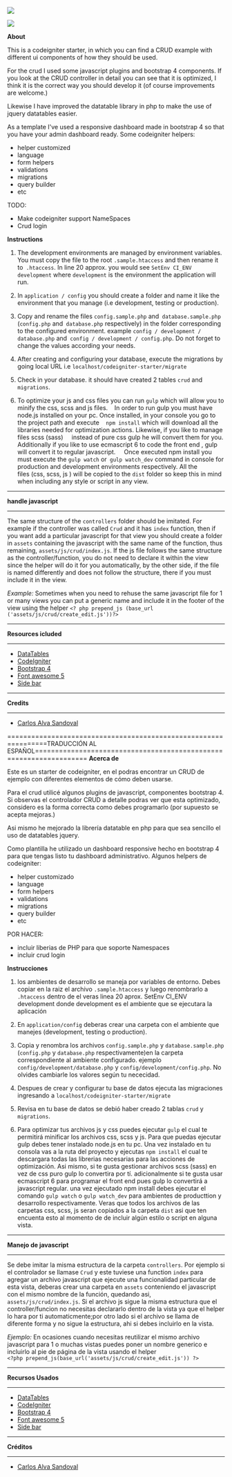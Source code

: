 
![](https://bytebucket.org/carlosalva/codeigniter-starter/raw/1ace9e464eba8e8df8b3b4de4a2ff21bd76beec7/assets/img/sample.PNG)

![](https://bitbucket.org/carlosalva/codeigniter-starter/raw/185db8cf4a2f2401108ae94558d8c43a776c8d4c/assets/img/sample2.PNG)

**About**

This is a codeigniter starter, in which you can find a CRUD example with different ui components of how they should be used.

For the crud I used some javascript plugins and bootstrap 4 components. If you look at the CRUD controller in detail you can see that it is optimized, I think it is the correct way you should develop it (of course improvements are welcome.)

Likewise I have improved the datatable library in php to make the use of jquery datatables easier.

As a template I've used a responsive dashboard made in bootstrap 4 so that you have your admin dashboard ready. Some codeigniter helpers:

- helper customized
- language
- form helpers
- validations
- migrations
- query builder
- etc

TODO:

- Make codeigniter support NameSpaces
- Crud login

**Instructions**

1. The development environments are managed by environment variables. You must copy the file to the root
`.sample.htaccess` and then rename it to` .htaccess`. In line 20 approx. you would see
`SetEnv CI_ENV development` where `development` is the environment the application will run.

2. In `application / config` you should create a folder and name it like the environment that you manage
(i.e development, testing or production).

3. Copy and rename the files `config.sample.php` and` database.sample.php`
(`config.php` and` database.php` respectively) in the folder
corresponding to the configured environment. example `config / development / database.php` and` config / development / config.php`.
Do not forget to change the values ​​according your needs.

4. After creating and configuring your database, execute the migrations by going local URL  i.e `localhost/codeigniter-starter/migrate`

5. Check in your database. it should have created 2 tables `crud` and` migrations`.

6. To optimize your js and css files you can run `gulp` which will allow you to minify the css, scss and js files.
   In order to run gulp you must have node.js installed on your pc. Once installed, in your console you go to the project path and execute
   `npm install` which will download all the libraries needed for optimization actions. Likewise, if you like to manage files scss (sass)
    instead of pure css gulp he will convert them for you. 
Additionally if you like to use ecmascript 6 to code the front end , gulp will convert it to regular javascript.
    Once executed npm install you must execute the `gulp watch` or` gulp watch_dev` command in console for production and development environments respectively. 
All the files (css, scss, js ) will be copied to the `dist` folder so keep this in mind when including any style or script in any view.


*******************
**handle javascript**
*******************

The same structure of the `controllers` folder should be imitated. For example
if the controller was called `Crud` and it has `index` function, then if you want add a particular javascript for that view you should
 create a folder in `assets` containing the javascript with the same name of the function, thus remaining,
`assets/js/crud/index.js`. If the js file follows the same structure as the controller/function, you do not need to declare it within the view
since the helper will do it for you automatically, by the other side, if the file is named differently and does not follow the structure, there if you must include it in the view.

*Example:*
Sometimes when you need to rehuse the same javascript file for 1 or many views
you can put a generic name and include it in the footer of the view using the helper
`<? php prepend_js (base_url ('assets/js/crud/create_edit.js'))?>`

*********
**Resources icluded**
*********

-  [DataTables](https://datatables.net/)
-  [CodeIgniter](https://codeigniter.com)
-  [Bootstrap 4](https://getbootstrap.com/)
-  [Font awesome 5](https://fontawesome.com/)
-  [Side bar](https://bootstrapious.com/p/bootstrap-sidebar)


*********
**Credits**
*********

-  [Carlos Alva Sandoval](https://www.linkedin.com/in/carlosalva/)



================================================================TRADUCCIÓN AL ESPAÑOL===================================================================
**Acerca de**

Este es un starter de codeigniter, en el podras encontrar un CRUD de ejemplo con diferentes elementos de cómo deben usarse.

Para el crud utilicé algunos plugins de javascript, componentes bootstrap 4.
Si observas el controlador CRUD a detalle podras ver que esta optimizado, considero es  la forma correcta como debes programarlo 
(por supuesto se acepta mejoras.)

Asi mismo he mejorado la librería datatable en php para que sea sencillo el uso de datatables jquery.

Como plantilla he utilizado un dashboard responsive hecho en bootstrap 4 para que tengas listo tu dashboard administrativo.
Algunos helpers de codeigniter:
- helper customizado
- language
- form helpers
- validations
- migrations
- query builder
- etc

POR HACER:

- incluir liberias de PHP para que soporte Namespaces
- incluir crud login

**Instrucciones**


1. los ambientes de desarrollo se maneja por variables de entorno. Debes copiar en la raiz el archivo 
`.sample.htaccess` y luego renombrarlo a `.htaccess` dentro de el veras linea 20 aprox. 
SetEnv CI_ENV development  donde development es el ambiente que se ejecutara la aplicación

2. En `application/config` deberas crear una carpeta con el ambiente que manejes 
(development, testing o production). 

3. Copia y renombra los archivos `config.sample.php` y `database.sample.php` 
(`config.php` y `database.php` respectivamente)en la carpeta 
correspondiente al ambiente configurado. ejemplo `config/development/database.php` y `config/development/config.php`. 
No olvides cambiarle los valores según tu nececidad.

4. Despues de crear y configurar tu base de datos ejecuta las migraciones ingresando a `localhost/codeigniter-starter/migrate`

5. Revisa en tu base de datos se debió haber creado 2 tablas `crud` y `migrations`.

6. Para optimizar tus archivos js y css puedes ejecutar `gulp` el cual te permitirá minificar los archivos css, scss y js.
   Para que puedas ejecutar gulp debes tener instalado node.js en tu pc. Una vez instalado en tu consola vas a la ruta del proyecto y ejecutas
   `npm install` el cual te descargara todas las librerias necesarias para las acciones de optimización. Asi mismo, si te gusta gestionar archivos scss (sass) 
    en vez de css puro gulp lo convertira por tí. adicionalmente si te gusta usar ecmascript 6 para programar el front end pues gulp lo convertirá a javascript regular.
    una vez ejecutado npm install debes ejecutar el comando `gulp watch` o `gulp watch_dev` para ambientes de producttion y desarrollo respectivamente. Veras que todos los archivos 
    de las carpetas css, scss, js seran copiados a la carpeta `dist` asi que ten encuenta esto al momento de de incluir algún estilo o script en alguna vista. 
 

*******************
**Manejo de javascript**
*******************

Se debe imitar la misma estructura de la carpeta `controllers`. Por ejemplo
si el controlador se llamase `Crud`  y este tuviese una  function `index`
para agregar un archivo javascript que ejecute una funcionalidad particular de esta vista,
deberas crear una carpeta en `assets` conteniendo el javascript con el mismo nombre de la función, quedando asi,
`assets/js/crud/index.js`. Si el archivo js sigue la misma estructura que el controller/funcion no necesitas declararlo dentro de la vista 
ya que el helper lo hara por ti automaticmente;por otro lado si el archivo se llama de diferente forma y no sigue la estructura, ahi si debes incluirlo en la vista.

*Ejemplo:*
En ocasiones cuando necesitas reutilizar el mismo archivo javascript para 1 o muchas vistas
puedes poner un nombre generico e incluirlo al pie de página de la vista usando el helper  
`<?php prepend_js(base_url('assets/js/crud/create_edit.js')) ?>`

*********
**Recursos Usados**
*********

-  [DataTables](https://datatables.net/)
-  [CodeIgniter](https://codeigniter.com)
-  [Bootstrap 4](https://getbootstrap.com/)
-  [Font awesome 5](https://fontawesome.com/)
-  [Side bar](https://bootstrapious.com/p/bootstrap-sidebar)


*********
**Créditos**
*********

-  [Carlos Alva Sandoval](https://www.linkedin.com/in/carlosalva/)